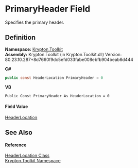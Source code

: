# PrimaryHeader Field


Specifies the primary header.



## Definition
**Namespace:** <a href="79d2eac2-21f4-54ff-7552-b20c33c30600.md">Krypton.Toolkit</a>  
**Assembly:** Krypton.Toolkit (in Krypton.Toolkit.dll) Version: 80.23.10.287+8d7660f9dc5efd033fabe008ebfb904beab6d444

**C#**
``` C#
public const HeaderLocation PrimaryHeader = 0
```
**VB**
``` VB
Public Const PrimaryHeader As HeaderLocation = 0
```



#### Field Value
<a href="97827d1e-4a07-69fd-ca4a-0ce6370aa94f.md">HeaderLocation</a>

## See Also


#### Reference
<a href="97827d1e-4a07-69fd-ca4a-0ce6370aa94f.md">HeaderLocation Class</a>  
<a href="79d2eac2-21f4-54ff-7552-b20c33c30600.md">Krypton.Toolkit Namespace</a>  
